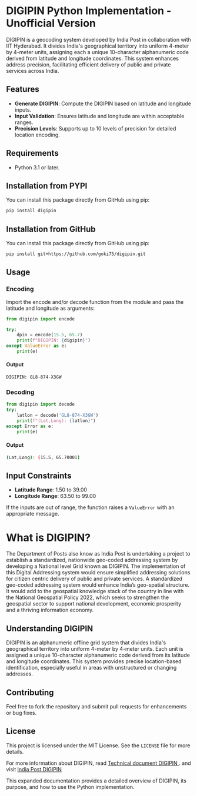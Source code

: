 # DIGIPIN Python Implementation - Unofficial Version

DIGIPIN is a geocoding system developed by India Post in collaboration with IIT Hyderabad. It divides India's geographical territory into uniform 4-meter by 4-meter units, assigning each a unique 10-character alphanumeric code derived from latitude and longitude coordinates. This system enhances address precision, facilitating efficient delivery of public and private services across India.
## Features
- **Generate DIGIPIN**: Compute the DIGIPIN based on latitude and longitude inputs.
- **Input Validation**: Ensures latitude and longitude are within acceptable ranges.
- **Precision Levels**: Supports up to 10 levels of precision for detailed location encoding.
## Requirements
- Python 3.1 or later.

## Installation from PYPI
You can install this package directly from GitHub using pip:
```bash
pip install digipin
```

## Installation from GitHub
You can install this package directly from GitHub using pip:
```bash
pip install git+https://github.com/goki75/digipin.git
```
## Usage
### Encoding
Import the encode and/or decode function from the module and pass the latitude and longitude as arguments:

```python
from digipin import encode

try:
    dpin = encode(15.5, 65.7)
    print(f"DIGIPIN: {digipin}")
except ValueError as e:
    print(e)
```
####  Output

```bash
DIGIPIN: GL8-874-X3GW
```
### Decoding
```python
from digipin import decode
try:
    latlon = decode('GL8-874-X3GW')
    print(f"(Lat,Long): {latlon}")
except Error as e:
    print(e)
```
####  Output

```bash
(Lat,Long): (15.5, 65.70001)
```

## Input Constraints

- **Latitude Range**: 1.50 to 39.00
- **Longitude Range**: 63.50 to 99.00

If the inputs are out of range, the function raises a `ValueError` with an appropriate message.

# What is DIGIPIN? 

The Department of Posts also know as India Post is undertaking a project to establish a standardized, nationwide geo-coded addressing system by developing a National level Grid known as DIGIPIN.
The implementation of this Digital Addressing system would ensure simplified addressing solutions for citizen centric delivery of public and private services. A standardized geo-coded addressing system would enhance India’s geo-spatial structure. It would add to the geospatial knowledge stack of the country in line with the National Geospatial Policy 2022, which seeks to strengthen the geospatial sector to support national development, economic prosperity and a thriving information economy.

## Understanding DIGIPIN

DIGIPIN is an alphanumeric offline grid system that divides India's geographical territory into uniform 4-meter by 4-meter units. Each unit is assigned a unique 10-character alphanumeric code derived from its latitude and longitude coordinates. This system provides precise location-based identification, especially useful in areas with unstructured or changing addresses.

## Contributing

Feel free to fork the repository and submit pull requests for enhancements or bug fixes.

## License

This project is licensed under the MIT License. See the `LICENSE` file for more details.

For more information about DIGIPIN, read [Technical document DIGIPIN ](https://www.indiapost.gov.in/Navigation_Documents/Static_Navigation/DIGIPIN%20Technical%20Document%20Final%20English.pdf).
and visit [India Post DIGIPIN](https://www.indiapost.gov.in/VAS/Pages/digipin.aspx)

This expanded documentation provides a detailed overview of DIGIPIN, its purpose, and how to use the Python implementation. 
